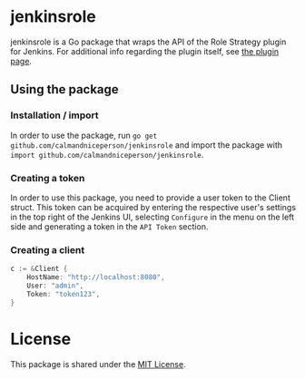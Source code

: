 # jenkinsrole

jenkinsrole is a Go package that wraps the API of the Role Strategy plugin for Jenkins. For additional info regarding the plugin itself, see [the plugin page](https://wiki.jenkins.io/display/JENKINS/Role+Strategy+Plugin).

## Using the package

### Installation / import

In order to use the package, run 
```go get github.com/calmandniceperson/jenkinsrole``` and import the package with ```import github.com/calmandniceperson/jenkinsrole```.

### Creating a token

In order to use this package, you need to provide a user token to the Client struct. This token can be acquired by entering the respective user's settings in the top right of the Jenkins UI, selecting `Configure` in the menu on the left side and generating a token in the `API Token` section.

### Creating a client

```go
c := &Client {
    HostName: "http://localhost:8080",
    User: "admin",
    Token: "token123",
}
```

# License

This package is shared under the [MIT License](https://choosealicense.com/licenses/mit/).